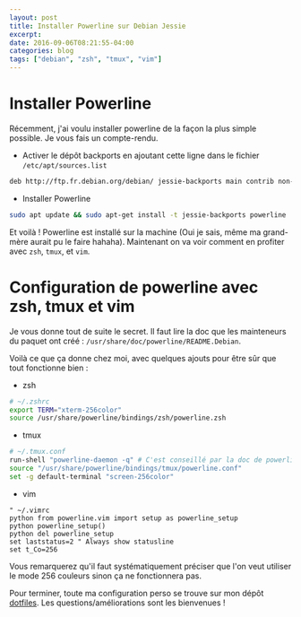 ```yaml
---
layout: post
title: Installer Powerline sur Debian Jessie
excerpt:
date: 2016-09-06T08:21:55-04:00
categories: blog
tags: ["debian", "zsh", "tmux", "vim"]
---
```


# Installer Powerline

Récemment, j'ai voulu installer powerline de la façon la plus simple possible. Je vous fais un compte-rendu.

- Activer le dépôt backports en ajoutant cette ligne dans le fichier `/etc/apt/sources.list`

```bash
deb http://ftp.fr.debian.org/debian/ jessie-backports main contrib non-free
```

- Installer Powerline

```bash
sudo apt update && sudo apt-get install -t jessie-backports powerline
```

Et voilà ! Powerline est installé sur la machine (Oui je sais, même ma grand-mère aurait pu le faire hahaha). Maintenant on va voir comment en profiter avec `zsh`, `tmux`, et `vim`.

# Configuration de powerline avec zsh, tmux et vim

Je vous donne tout de suite le secret. Il faut lire la doc que les mainteneurs du paquet ont créé :  `/usr/share/doc/powerline/README.Debian`.

Voilà ce que ça donne chez moi, avec quelques ajouts pour être sûr que tout fonctionne bien :

- zsh

```bash
# ~/.zshrc
export TERM="xterm-256color"
source /usr/share/powerline/bindings/zsh/powerline.zsh
```

- tmux

```bash
# ~/.tmux.conf
run-shell "powerline-daemon -q" # C'est conseillé par la doc de powerline mais pas utile normalement
source "/usr/share/powerline/bindings/tmux/powerline.conf"
set -g default-terminal "screen-256color"
```

- vim

```
" ~/.vimrc
python from powerline.vim import setup as powerline_setup
python powerline_setup()
python del powerline_setup
set laststatus=2 " Always show statusline
set t_Co=256
```

Vous remarquerez qu'il faut systématiquement préciser que l'on veut utiliser le mode 256 couleurs sinon ça ne fonctionnera pas.

Pour terminer, toute ma configuration perso se trouve sur mon dépôt [dotfiles](https://github.com/b-galati/dotfiles). Les questions/améliorations sont les bienvenues !
